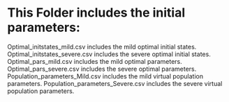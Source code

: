 # This Folder includes the initial parameters:

Optimal_initstates_mild.csv            includes the mild   optimal initial states. 
Optimal_initstates_severe.csv          includes the severe optimal initial states. 
Optimal_pars_mild.csv                  includes the mild   optimal parameters. 
Optimal_pars_severe.csv                includes the severe optimal parameters. 
Population_parameters_Mild.csv         includes the mild   virtual population parameters. 
Population_parameters_Severe.csv       includes the severe virtual population parameters. 
